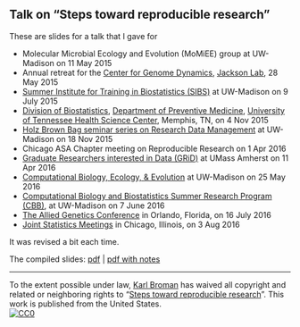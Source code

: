 ## Talk on &ldquo;Steps toward reproducible research&rdquo;

These are slides for a talk that I gave for

- Molecular Microbial Ecology and Evolution (MoMiEE) group at UW-Madison on 11 May 2015
- Annual retreat for the
  [Center for Genome Dynamics](http://cgd.jax.org/),
  [Jackson Lab](http://www.jax.org/), 28 May 2015
- [Summer Institute for Training in Biostatistics (SIBS)](https://www.biostat.wisc.edu/content/summer-institute-training-biostatistics-sibs)
  at UW-Madison on 9 July 2015
- [Division of Biostatistics](https://www.uthsc.edu/prevmed/biostats.php),
  [Department of Preventive Medicine](https://www.uthsc.edu/prevmed),
  [University of Tennessee Health Science Center](http://uthsc.edu),
  Memphis, TN, on 4 Nov 2015
- [Holz Brown Bag seminar series on Research Data Management](http://researchdata.wisc.edu/holz-series/)
  at UW-Madison on 18 Nov 2015
- Chicago ASA Chapter meeting on Reproducible Research on 1 Apr 2016
- [Graduate Researchers interested in Data (GRiD)](http://gridclub.io)
  at UMass Amherst on 11 Apr 2016
- [Computational Biology, Ecology, & Evolution](https://sites.google.com/a/wisc.edu/combee/)
  at UW-Madison on 25 May 2016
- [Computational Biology and Biostatistics Summer Research Program (CBB)](https://www.biostat.wisc.edu/content/computational-biology-and-biostatistics-summer-research-program-cbb),
  at UW-Madison on 7 June 2016
- [The Allied Genetics Conference](http://www.genetics2016.org/) in
  Orlando, Florida, on 16 July 2016
- [Joint Statistics Meetings](https://www.amstat.org/meetings/jsm/2016/)
  in Chicago, Illinois, on 3 Aug 2016

It was revised a bit each time.

The compiled slides:
[pdf](https://www.biostat.wisc.edu/~kbroman/presentations/repro_research_JSM2016.pdf) |
[pdf with notes](https://www.biostat.wisc.edu/~kbroman/presentations/repro_research_JSM2016_withnotes.pdf)

---

To the extent possible under law,
[Karl Broman](http://github.com/kbroman) has waived all copyright and
related or neighboring rights to
&ldquo;[Steps toward reproducible research](https://github.com/kbroman/Talk_ReproRes)&rdquo;.
This work is published from the United States.
<br/>
[![CC0](http://i.creativecommons.org/p/zero/1.0/88x31.png)](http://creativecommons.org/publicdomain/zero/1.0/)
